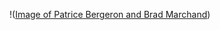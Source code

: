 !([Image of Patrice Bergeron and Brad Marchand](https://s3.amazonaws.com/bostonsportsjournal-cdn/uploads/2019/02/GettyImages-116446808.jpg)) 
